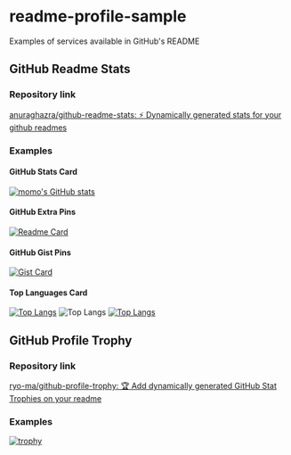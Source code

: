 # readme-profile-sample
Examples of services available in GitHub's README

## GitHub Readme Stats
### Repository link
[anuraghazra/github-readme-stats: :zap: Dynamically generated stats for your github readmes](https://github.com/anuraghazra/github-readme-stats)
### Examples
#### GitHub Stats Card
[![momo's GitHub stats](https://github-readme-stats.vercel.app/api?username=nekonekko&show_icons=true)](https://github.com/anuraghazra/github-readme-stats)
#### GitHub Extra Pins
[![Readme Card](https://github-readme-stats.vercel.app/api/pin/?username=anuraghazra&repo=github-readme-stats)](https://github.com/anuraghazra/github-readme-stats)
#### GitHub Gist Pins
[![Gist Card](https://github-readme-stats.vercel.app/api/gist?id=bbfce31e0217a3689c8d961a356cb10d)](https://gist.github.com/Yizack/bbfce31e0217a3689c8d961a356cb10d/)
#### Top Languages Card
[![Top Langs](https://github-readme-stats.vercel.app/api/top-langs/?username=nekonekko)](https://github.com/anuraghazra/github-readme-stats)
![Top Langs](https://github-readme-stats.vercel.app/api/top-langs/?username=nekonekko&layout=compact)
[![Top Langs](https://github-readme-stats.vercel.app/api/top-langs/?username=nekonekko&layout=donut)](https://github.com/anuraghazra/github-readme-stats)

## GitHub Profile Trophy
### Repository link
[ryo-ma/github-profile-trophy: 🏆 Add dynamically generated GitHub Stat Trophies on your readme](https://github.com/ryo-ma/github-profile-trophy)
### Examples
[![trophy](https://github-profile-trophy.vercel.app/?username=nekonekko)](https://github.com/ryo-ma/github-profile-trophy)
